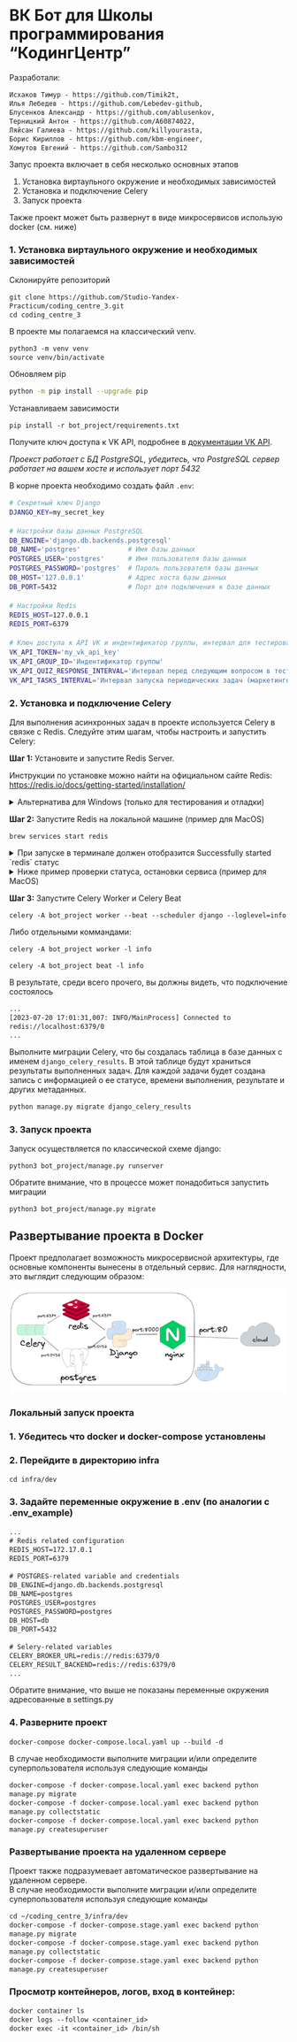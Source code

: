 # ВК Бот для Школы программирования “КодингЦентр”

Разработали:

```
Исхаков Тимур - https://github.com/Timik2t,
Илья Лебедев - https://github.com/Lebedev-github,
Блусенков Александр - https://github.com/ablusenkov,
Терницкий Антон - https://github.com/A60874022,
Ляйсан Галиева - https://github.com/killyourasta,
Борис Кириллов - https://github.com/kbm-engineer,
Хомутов Евгений - https://github.com/Sambo312
```

Запус проекта включает в себя несколько основных этапов
<ol>
<li>Установка виртаульного окружение и необходимых зависимостей</li>
<li>Установка и подключение Celery</li>
<li>Запуск проекта</li>
</ol>

Также проект может быть развернут в виде микросервисов использую docker (cм. ниже)

### 1. Установка виртаульного окружение и необходимых зависимостей

Склонируйте репозиторий
```commandline
git clone https://github.com/Studio-Yandex-Practicum/coding_centre_3.git
cd coding_centre_3
```
В проекте мы полагаемся на классический venv.
```commandline
python3 -m venv venv
source venv/bin/activate
```
Обновляем pip
```bash
python -m pip install --upgrade pip
```
Устанавливаем зависимости
```commandline
pip install -r bot_project/requirements.txt
```
Получите ключ доступа к VK API, подробнее в [документации VK API](https://dev.vk.com/api/access-token/getting-started).

*Проекст работает с БД PostgreSQL, убедитесь, что PostgreSQL сервер работает на вашем хосте и использует порт 5432*

В корне проекта необходимо создать файл `.env`:
```bash
# Секретный ключ Django
DJANGO_KEY=my_secret_key

# Настройки базы данных PostgreSQL
DB_ENGINE='django.db.backends.postgresql'
DB_NAME='postgres'            # Имя базы данных
POSTGRES_USER='postgres'      # Имя пользователя базы данных
POSTGRES_PASSWORD='postgres'  # Пароль пользователя базы данных
DB_HOST='127.0.0.1'           # Адрес хоста базы данных
DB_PORT=5432                  # Порт для подключения к базе данных

# Настройки Redis
REDIS_HOST=127.0.0.1
REDIS_PORT=6379

# Ключ доступа к API VK и индентификатор группы, интервал для тестирования (секунды), интервал запуска задач (дни)
VK_API_TOKEN='my_vk_api_key'
VK_API_GROUP_ID='Индентификатор группы'
VK_API_QUIZ_RESPONSE_INTERVAL='Интервал перед следующим вопросом в тестировании'
VK_API_TASKS_INTERVAL='Интервал запуска периодических задач (маркетинговая рассылка, напоминания)'
```
### 2. Установка и подключение Celery

Для выполнения асинхронных задач в проекте используется Celery в связке с Redis. Следуйте этим шагам, чтобы настроить и запустить Celery:

**Шаг 1:** Установите и запустите Redis Server.

Инструкции по установке можно найти на официальном сайте Redis: https://redis.io/docs/getting-started/installation/

<details>
  <summary>Альтернатива для Windows (только для тестирования и отладки)</summary>
  <ol>
    <li>Скачайте дистрибутив Redis для Windows с официальной страницы  <a href="https://github.com/microsoftarchive/redis/releases">GitHub Microsoft Open Tech</a></li>
    <li>Разархивируйте скачанный файл в нужную вам папку на компьютере.</li>
    <li>Запустите `redis-server.exe`</li>
  </ol>
</details>

**Шаг 2:** Запустите Redis на локальной машине (пример для MacOS)

```commandline
brew services start redis
```

<details>
<summary>При запуске в терминале должен отобразится Successfully started `redis` статус</summary>

```commandline
brew services start redis
==> Tapping homebrew/services
Cloning into '/usr/local/Homebrew/Library/Taps/homebrew/homebrew-services'...
remote: Enumerating objects: 2462, done.
remote: Counting objects: 100% (283/283), done.
remote: Compressing objects: 100% (102/102), done.
remote: Total 2462 (delta 200), reused 206 (delta 181), pack-reused 2179
Receiving objects: 100% (2462/2462), 678.01 KiB | 1.65 MiB/s, done.
Resolving deltas: 100% (1139/1139), done.
Tapped 1 command (45 files, 847KB).
==> Successfully started `redis` (label: homebrew.mxcl.redis)
```
</details>

<details>
<summary>Ниже пример проверки статуса, остановки сервиса (пример для MacOS)</summary>

```commandline
brew services info redis

redis (homebrew.mxcl.redis)
Running: ✔
Loaded: ✔
Schedulable: ✘
User: your_username
PID: 39100
```


Остановка сервиса
```
brew services stop redis
Stopping `redis`... (might take a while)
==> Successfully stopped `redis` (label: homebrew.mxcl.redis)
```

Обратите внимание, если redis service не запущен, недостапен (локальный файрвол и тп), то при запуски Celery Worker вы будете видеть:

```commandline
...
[2023-07-20 17:13:11,860: ERROR/MainProcess] consumer: Cannot connect to redis://localhost:6379/0: Error 61 connecting to localhost:6379. Connection refused..
Trying again in 32.00 seconds... (16/100)
...
```

</details>


**Шаг 3:** Запустите Celery Worker и Celery Beat 

```
celery -A bot_project worker --beat --scheduler django --loglevel=info
```
Либо отдельными коммандами:
```
celery -A bot_project worker -l info
```
```
celery -A bot_project beat -l info
```

В результате, среди всего прочего, вы должны видеть, что подключение состоялось

```commandline
...
[2023-07-20 17:01:31,007: INFO/MainProcess] Connected to redis://localhost:6379/0
...
```
<!-- Если будем использовать в проекте миграции селери -->
Выполните миграции Celery, что бы создалась таблица в базе данных с именем `django_celery_results`. В этой таблице будут храниться результаты выполненных задач. Для каждой задачи будет создана запись с информацией о ее статусе, времени выполнения, результате и других метаданных.
```bash
python manage.py migrate django_celery_results
```
### 3. Запуск проекта

Запуск осуществляется по классической схеме django:
```commandline
python3 bot_project/manage.py runserver
```
Обратите внимание, что в процессе может понадобиться запустить миграции

```commandline
python3 bot_project/manage.py migrate
```
## Развертывание проекта в Docker

Проект предполагает возможность микросервисной архитектуры, где основные компоненты вынесены в отдельный сервис. Для наглядности, это выглядит следующим образом:

![img.png](img.png)


### Локальный запуск проекта
### 1. Убедитесь что docker и docker-compose установлены
### 2. Перейдите в директорию infra
```commandline
cd infra/dev
```
### 3. Задайте переменные окружение в .env (по аналогии с .env_example)
```
...
# Redis related configuration
REDIS_HOST=172.17.0.1
REDIS_PORT=6379

# POSTGRES-related variable and credentials
DB_ENGINE=django.db.backends.postgresql
DB_NAME=postgres
POSTGRES_USER=postgres
POSTGRES_PASSWORD=postgres
DB_HOST=db
DB_PORT=5432

# Selery-related variables
CELERY_BROKER_URL=redis://redis:6379/0
CELERY_RESULT_BACKEND=redis://redis:6379/0
...
```

Обратите внимание, что выше не показаны переменные окружения адресованные в settings.py

### 4. Разверните проект


```
docker-compose docker-compose.local.yaml up --build -d
```


В случае необходимости выполните миграции и/или определите суперпользователя используя следующие команды
```
docker-compose -f docker-compose.local.yaml exec backend python manage.py migrate
docker-compose -f docker-compose.local.yaml exec backend python manage.py collectstatic
docker-compose -f docker-compose.local.yaml exec backend python manage.py createsuperuser
```

### Развертывание проекта на удаленном сервере
Проект также подразумевает автоматическое развертывание на удаленном сервере.
<br>
В случае необходимости выполните миграции и/или определите суперпользователя используя следующие команды
```
cd ~/coding_centre_3/infra/dev
docker-compose -f docker-compose.stage.yaml exec backend python manage.py migrate
docker-compose -f docker-compose.stage.yaml exec backend python manage.py collectstatic
docker-compose -f docker-compose.stage.yaml exec backend python manage.py createsuperuser
```

### Просмотр контейнеров, логов, вход в контейнер:

```
docker container ls
docker logs --follow <container_id>
docker exec -it <container_id> /bin/sh
```
